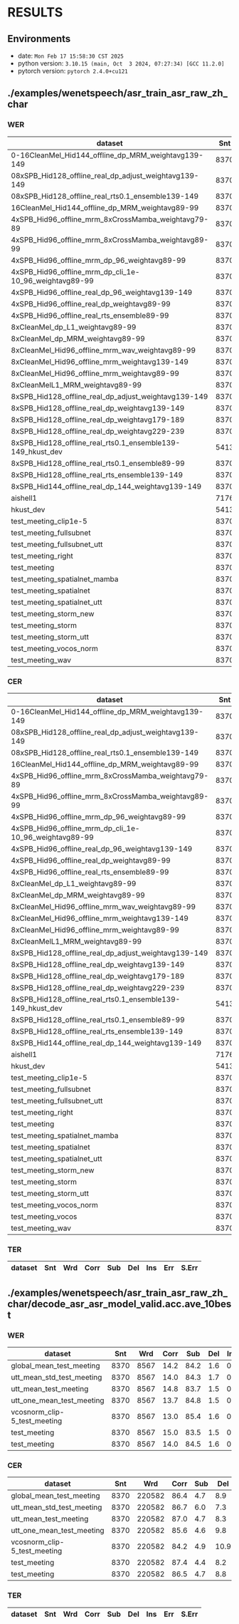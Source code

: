 <!-- Generated by utils/show_asr_result.sh -->
# RESULTS
## Environments
- date: `Mon Feb 17 15:58:30 CST 2025`
- python version: `3.10.15 (main, Oct  3 2024, 07:27:34) [GCC 11.2.0]`
- pytorch version: `pytorch 2.4.0+cu121`
## ./examples/wenetspeech/asr_train_asr_raw_zh_char
### WER

|dataset|Snt|Wrd|Corr|Sub|Del|Ins|Err|S.Err|
|---|---|---|---|---|---|---|---|---|
|0-16CleanMel_Hid144_offline_dp_MRM_weightavg139-149|8370|8567|14.8|83.6|1.5|0.2|85.3|85.4|
|08xSPB_Hid128_offline_real_dp_adjust_weightavg139-149|8370|8567|12.9|85.6|1.6|0.1|87.2|87.3|
|08xSPB_Hid128_offline_real_rts0.1_ensemble139-149|8370|8567|14.5|84.0|1.5|0.1|85.5|85.7|
|16CleanMel_Hid144_offline_dp_MRM_weightavg89-99|8370|8567|14.6|83.8|1.6|0.2|85.5|85.6|
|4xSPB_Hid96_offline_mrm_8xCrossMamba_weightavg79-89|8370|8567|13.8|84.6|1.5|0.1|86.2|86.4|
|4xSPB_Hid96_offline_mrm_8xCrossMamba_weightavg89-99|8370|8567|13.7|84.8|1.6|0.1|86.4|86.5|
|4xSPB_Hid96_offline_mrm_dp_96_weightavg89-99|8370|8567|13.8|84.5|1.6|0.1|86.3|86.3|
|4xSPB_Hid96_offline_mrm_dp_cli_1e-10_96_weightavg89-99|8370|8567|14.2|84.3|1.5|0.1|85.9|86.1|
|4xSPB_Hid96_offline_real_dp_96_weightavg139-149|8370|8567|12.8|85.6|1.6|0.2|87.5|87.4|
|4xSPB_Hid96_offline_real_dp_weightavg89-99|8370|8567|12.9|85.4|1.6|0.1|87.2|87.3|
|4xSPB_Hid96_offline_real_rts_ensemble89-99|8370|8567|13.6|84.8|1.6|0.1|86.5|86.6|
|8xCleanMel_dp_L1_weightavg89-99|8370|8567|13.0|85.4|1.5|0.2|87.2|87.2|
|8xCleanMel_dp_MRM_weightavg89-99|8370|8567|14.1|84.4|1.5|0.2|86.2|86.2|
|8xCleanMel_Hid96_offline_mrm_wav_weightavg89-99|8370|8567|12.4|86.0|1.6|0.1|87.7|87.9|
|8xCleanMel_Hid96_offline_mrm_weightavg139-149|8370|8567|13.6|84.8|1.6|0.1|86.6|86.7|
|8xCleanMel_Hid96_offline_mrm_weightavg89-99|8370|8567|14.0|84.4|1.6|0.1|86.1|86.2|
|8xCleanMelL1_MRM_weightavg89-99|8370|8567|14.1|84.4|1.5|0.2|86.2|86.2|
|8xSPB_Hid128_offline_real_dp_adjust_weightavg139-149|8370|8567|12.9|85.6|1.6|0.1|87.2|87.3|
|8xSPB_Hid128_offline_real_dp_weightavg139-149|8370|8567|13.9|84.6|1.6|0.1|86.2|86.4|
|8xSPB_Hid128_offline_real_dp_weightavg179-189|8370|8567|14.0|84.5|1.6|0.1|86.1|86.3|
|8xSPB_Hid128_offline_real_dp_weightavg229-239|8370|8567|13.9|84.5|1.5|0.2|86.2|86.3|
|8xSPB_Hid128_offline_real_rts0.1_ensemble139-149_hkust_dev|5413|5413|19.1|73.3|7.6|0.1|81.0|80.9|
|8xSPB_Hid128_offline_real_rts0.1_ensemble89-99|8370|8567|14.2|84.2|1.5|0.1|85.8|86.0|
|8xSPB_Hid128_offline_real_rts_ensemble139-149|8370|8567|14.6|83.9|1.5|0.1|85.5|85.6|
|8xSPB_Hid144_offline_real_dp_144_weightavg139-149|8370|8567|14.3|84.2|1.6|0.2|85.9|86.0|
|aishell1|7176|7176|67.2|32.8|0.0|0.1|32.9|32.8|
|hkust_dev|5413|5413|23.1|76.7|0.2|0.1|77.0|76.9|
|test_meeting_clip1e-5|8370|8567|10.3|87.9|1.8|0.1|89.8|89.9|
|test_meeting_fullsubnet|8370|8567|13.8|84.6|1.6|0.0|86.2|86.4|
|test_meeting_fullsubnet_utt|8370|8567|14.6|83.8|1.6|0.1|85.5|85.6|
|test_meeting_right|8370|8567|13.4|84.9|1.6|0.1|86.7|86.8|
|test_meeting|8370|8567|0.0|0.0|100.0|0.0|100.0|100.0|
|test_meeting_spatialnet_mamba|8370|8567|20.1|78.4|1.6|0.2|80.1|80.0|
|test_meeting_spatialnet|8370|8567|15.5|82.9|1.6|0.1|84.6|84.7|
|test_meeting_spatialnet_utt|8370|8567|18.0|80.4|1.6|0.1|82.1|82.1|
|test_meeting_storm_new|8370|8567|7.9|90.4|1.8|0.2|92.3|92.3|
|test_meeting_storm|8370|8567|8.8|89.6|1.7|0.1|91.3|91.4|
|test_meeting_storm_utt|8370|8567|9.4|89.0|1.7|0.1|90.7|90.8|
|test_meeting_vocos_norm|8370|8567|13.4|85.0|1.6|0.0|86.6|86.8|
|test_meeting_wav|8370|8567|14.3|84.1|1.6|0.1|85.8|85.9|

### CER

|dataset|Snt|Wrd|Corr|Sub|Del|Ins|Err|S.Err|
|---|---|---|---|---|---|---|---|---|
|0-16CleanMel_Hid144_offline_dp_MRM_weightavg139-149|8370|220582|87.2|4.4|8.4|0.5|13.3|85.4|
|08xSPB_Hid128_offline_real_dp_adjust_weightavg139-149|8370|220582|84.2|4.5|11.4|0.5|16.3|87.3|
|08xSPB_Hid128_offline_real_rts0.1_ensemble139-149|8370|220582|86.9|4.7|8.4|0.6|13.7|85.7|
|16CleanMel_Hid144_offline_dp_MRM_weightavg89-99|8370|220582|87.1|4.5|8.4|0.5|13.4|85.6|
|4xSPB_Hid96_offline_mrm_8xCrossMamba_weightavg79-89|8370|220582|86.5|4.8|8.7|0.6|14.0|86.4|
|4xSPB_Hid96_offline_mrm_8xCrossMamba_weightavg89-99|8370|220582|86.5|4.8|8.7|0.6|14.1|86.5|
|4xSPB_Hid96_offline_mrm_dp_96_weightavg89-99|8370|220582|86.5|4.9|8.6|0.6|14.0|86.3|
|4xSPB_Hid96_offline_mrm_dp_cli_1e-10_96_weightavg89-99|8370|220582|86.7|4.8|8.5|0.5|13.8|86.1|
|4xSPB_Hid96_offline_real_dp_96_weightavg139-149|8370|220582|85.8|5.3|8.9|0.6|14.8|87.4|
|4xSPB_Hid96_offline_real_dp_weightavg89-99|8370|220582|85.4|5.3|9.3|0.5|15.1|87.3|
|4xSPB_Hid96_offline_real_rts_ensemble89-99|8370|220582|86.4|5.1|8.5|0.6|14.2|86.6|
|8xCleanMel_dp_L1_weightavg89-99|8370|220582|86.1|5.1|8.8|0.6|14.5|87.2|
|8xCleanMel_dp_MRM_weightavg89-99|8370|220582|86.7|4.7|8.6|0.6|13.9|86.2|
|8xCleanMel_Hid96_offline_mrm_wav_weightavg89-99|8370|220582|84.2|4.9|10.9|0.5|16.3|87.9|
|8xCleanMel_Hid96_offline_mrm_weightavg139-149|8370|220582|86.5|4.9|8.6|0.6|14.1|86.7|
|8xCleanMel_Hid96_offline_mrm_weightavg89-99|8370|220582|86.8|4.7|8.5|0.5|13.8|86.2|
|8xCleanMelL1_MRM_weightavg89-99|8370|220582|86.7|4.7|8.6|0.6|13.9|86.2|
|8xSPB_Hid128_offline_real_dp_adjust_weightavg139-149|8370|220582|84.2|4.5|11.4|0.5|16.3|87.3|
|8xSPB_Hid128_offline_real_dp_weightavg139-149|8370|220582|86.4|4.7|8.8|0.6|14.1|86.4|
|8xSPB_Hid128_offline_real_dp_weightavg179-189|8370|220582|86.5|4.7|8.8|0.6|14.1|86.3|
|8xSPB_Hid128_offline_real_dp_weightavg229-239|8370|220582|86.2|4.8|8.9|0.6|14.3|86.3|
|8xSPB_Hid128_offline_real_rts0.1_ensemble139-149_hkust_dev|5413|64867|67.8|9.8|22.5|1.6|33.9|80.9|
|8xSPB_Hid128_offline_real_rts0.1_ensemble89-99|8370|220582|86.7|4.7|8.6|0.6|13.9|86.0|
|8xSPB_Hid128_offline_real_rts_ensemble139-149|8370|220582|86.8|4.7|8.4|0.6|13.7|85.6|
|8xSPB_Hid144_offline_real_dp_144_weightavg139-149|8370|220582|86.7|4.6|8.6|0.5|13.8|86.0|
|aishell1|7176|104765|96.3|3.6|0.1|0.2|3.8|32.8|
|hkust_dev|5413|64867|71.1|10.4|18.5|2.3|31.3|76.9|
|test_meeting_clip1e-5|8370|220582|82.3|8.1|9.6|0.7|18.3|89.9|
|test_meeting_fullsubnet|8370|220582|85.9|5.9|8.3|0.7|14.8|86.4|
|test_meeting_fullsubnet_utt|8370|220582|87.0|6.1|6.8|0.7|13.7|85.6|
|test_meeting_right|8370|220582|84.6|5.0|10.4|0.5|15.8|86.8|
|test_meeting|8370|220582|0.0|0.0|100.0|0.0|100.0|100.0|
|test_meeting_spatialnet_mamba|8370|220582|89.6|5.5|4.8|0.8|11.2|80.0|
|test_meeting_spatialnet|8370|220582|88.2|5.4|6.4|0.8|12.5|84.7|
|test_meeting_spatialnet_utt|8370|220582|89.5|6.0|4.4|0.9|11.4|82.1|
|test_meeting_storm_new|8370|220582|78.6|10.1|11.3|0.7|22.1|92.3|
|test_meeting_storm|8370|220582|80.0|9.0|10.9|0.7|20.7|91.4|
|test_meeting_storm_utt|8370|220582|80.9|11.0|8.1|0.9|20.0|90.8|
|test_meeting_vocos_norm|8370|220582|84.5|4.9|10.7|0.5|16.0|86.8|
|test_meeting_vocos|8370|220582|0.0|0.0|100.0|0.0|100.0|100.0|
|test_meeting_wav|8370|220582|86.0|4.4|9.6|0.5|14.5|85.9|

### TER

|dataset|Snt|Wrd|Corr|Sub|Del|Ins|Err|S.Err|
|---|---|---|---|---|---|---|---|---|
## ./examples/wenetspeech/asr_train_asr_raw_zh_char/decode_asr_asr_model_valid.acc.ave_10best
### WER

|dataset|Snt|Wrd|Corr|Sub|Del|Ins|Err|S.Err|
|---|---|---|---|---|---|---|---|---|
|global_mean_test_meeting|8370|8567|14.2|84.2|1.6|0.1|85.9|86.0|
|utt_mean_std_test_meeting|8370|8567|14.0|84.3|1.7|0.2|86.2|86.2|
|utt_mean_test_meeting|8370|8567|14.8|83.7|1.5|0.1|85.3|85.4|
|utt_one_mean_test_meeting|8370|8567|13.7|84.8|1.5|0.0|86.3|86.5|
|vcosnorm_clip-5_test_meeting|8370|8567|13.0|85.4|1.6|0.0|87.0|87.2|
|test_meeting|8370|8567|15.0|83.5|1.5|0.1|85.2|85.3|
|test_meeting|8370|8567|14.0|84.5|1.6|0.1|86.1|86.3|

### CER

|dataset|Snt|Wrd|Corr|Sub|Del|Ins|Err|S.Err|
|---|---|---|---|---|---|---|---|---|
|global_mean_test_meeting|8370|220582|86.4|4.7|8.9|0.5|14.1|86.0|
|utt_mean_std_test_meeting|8370|220582|86.7|6.0|7.3|0.7|13.9|86.2|
|utt_mean_test_meeting|8370|220582|87.0|4.7|8.3|0.6|13.5|85.4|
|utt_one_mean_test_meeting|8370|220582|85.6|4.6|9.8|0.5|14.9|86.5|
|vcosnorm_clip-5_test_meeting|8370|220582|84.2|4.9|10.9|0.5|16.3|87.2|
|test_meeting|8370|220582|87.4|4.4|8.2|0.5|13.1|85.3|
|test_meeting|8370|220582|86.5|4.7|8.8|0.6|14.1|86.3|

### TER

|dataset|Snt|Wrd|Corr|Sub|Del|Ins|Err|S.Err|
|---|---|---|---|---|---|---|---|---|
